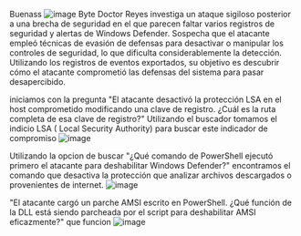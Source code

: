Buenass
![image](https://github.com/user-attachments/assets/f00637c7-7e85-4333-aa08-a472a831faab)
Byte Doctor Reyes investiga un ataque sigiloso posterior a una brecha de seguridad en el que parecen faltar varios registros de seguridad y alertas de Windows Defender. Sospecha que el atacante empleó técnicas de evasión de defensas para desactivar o manipular los controles de seguridad, lo que dificulta considerablemente la detección. Utilizando los registros de eventos exportados, su objetivo es descubrir cómo el atacante comprometió las defensas del sistema para pasar desapercibido.

iniciamos con la pregunta "El atacante desactivó la protección LSA en el host comprometido modificando una clave de registro. ¿Cuál es la ruta completa de esa clave de registro?" Utilizando el buscador tomamos el indicio LSA ( Local Security Authority) para buscar este indicador de compromiso
![image](https://github.com/user-attachments/assets/ab274f6d-0e62-450b-a668-5389fb898dbe)

Utilizando la opcion de buscar "¿Qué comando de PowerShell ejecutó primero el atacante para deshabilitar Windows Defender?" encontramos el comando que desactiva la protección que analizar archivos descargados o provenientes de internet. 
![image](https://github.com/user-attachments/assets/510a681a-d579-44dd-94a3-6a5a0f96b0f9)

"El atacante cargó un parche AMSI escrito en PowerShell. ¿Qué función de la DLL está siendo parcheada por el script para deshabilitar AMSI eficazmente?" que funcion
![image](https://github.com/user-attachments/assets/97f03519-950f-460a-aa26-684212f46018)


